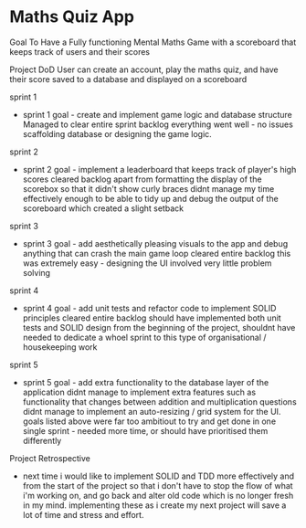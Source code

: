 # Maths Quiz App

Goal
To Have a Fully functioning Mental Maths Game with a scoreboard that keeps track of users and their scores

Project DoD
User can create an account, play the maths quiz, and have their score saved to a database and displayed on a scoreboard



sprint 1
- sprint 1 goal - 
create and implement game logic and database structure
Managed to clear entire sprint backlog
everything went well - no issues scaffolding database or designing the game logic.





sprint 2
- sprint 2 goal -
implement a leaderboard that keeps track of player's high scores
cleared backlog apart from formatting the display of the scorebox so that it didn't show curly braces
didnt manage my time effectively enough to be able to tidy up and debug the output of the scoreboard which created a slight setback





sprint 3
- sprint 3 goal - 
add aesthetically pleasing visuals to the app and debug anything that can crash the main game loop
cleared entire backlog
this was extremely easy - designing the UI involved very little problem solving






sprint 4 
- sprint 4 goal - 
add unit tests and refactor code to implement SOLID principles
cleared entire backlog
should have implemented both unit tests and SOLID design from the beginning of the project, shouldnt have needed to dedicate
a whoel sprint to this type of organisational / housekeeping work




sprint 5
- sprint 5 goal -
add extra functionality to the database layer of the application
didnt manage to implement extra features such as functionality that changes between addition and multiplication questions
didnt manage to implement an auto-resizing / grid system for the UI.
goals listed above were far too ambitiout to try and get done in one single sprint - needed more time, 
or should have prioritised them differently






Project Retrospective
- next time i would like to implement SOLID and TDD more effectively and from the start of the project so that i don't
have to stop the flow of what i'm working on, and go back and alter old code which is no longer fresh in my mind. implementing
these as i create my next project will save a lot of time and stress and effort.



